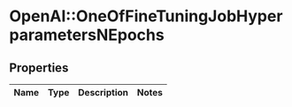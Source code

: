 # OpenAI::OneOfFineTuningJobHyperparametersNEpochs

## Properties
Name | Type | Description | Notes
------------ | ------------- | ------------- | -------------

